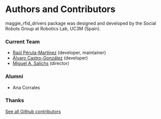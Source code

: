# Authors and Contributors

maggie_rfid_drivers package was designed and developed by the Social Robots Group at Robotics Lab, UC3M (Spain).

### Current Team

* [Raúl Pérula-Martínez](https://github.com/raulperula) (developer, maintainer)
* [Álvaro Castro-González](https://github.com/alvarokas) (developer)
* [Miguel A. Salichs](http://roboticslab.uc3m.es/roboticslab/people/miguel-salichs) (director)


### Alumni

* Ana Corrales


### Thanks

[See all Github contributors](https://github.com/UC3MSocialRobots/maggie_drivers/contributors)
